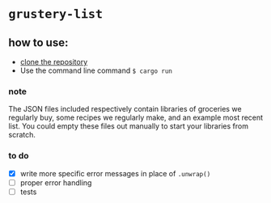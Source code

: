 # `grustery-list`
## how to use:
- [clone the repository](https://docs.github.com/en/repositories/creating-and-managing-repositories/cloning-a-repository)
- Use the command line command `$ cargo run`
### note
The JSON files included respectively contain libraries of groceries we regularly buy, some recipes we regularly make, and an example most recent list. You could empty these files out manually to start your libraries from scratch.

### to do
- [x] write more specific error messages in place of `.unwrap()`
- [ ] proper error handling
- [ ] tests

